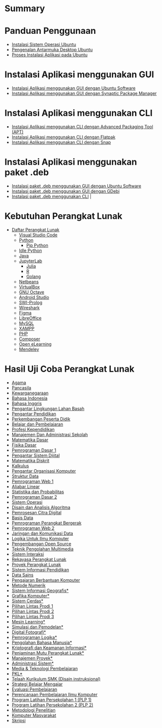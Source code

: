# Summary
# Panduan Penggunaan
- [Instalasi Sistem Operasi Ubuntu](./chapter_1.md)
- [Pengenalan Antarmuka Desktop Ubuntu](./pengenalan_ubuntu_desktop.md)
- [Proses Instalasi Aplikasi pada Ubuntu](./chapter_2.md)
# Instalasi Aplikasi menggunakan GUI
- [Instalasi Aplikasi menggunakan GUI dengan Ubuntu Software](./instalasi_gui_ubuntu_software.md)
- [Instalasi Aplikasi menggunakan GUI dengan Synaptic Package Manager](./instalasi_gui_synaptic.md)
# Instalasi Aplikasi menggunakan CLI
- [Instalasi Aplikasi menggunakan CLI dengan Advanced Packaging Tool (APT)](./instalasi_cli_apt.md)
- [Instalasi Aplikasi menggunakan CLI dengan Flatpak](./instalasi_cli_flatpak.md) 
- [Instalasi Aplikasi menggunakan CLI dengan Snap](./instalasi_cli_snap.md)
# Instalasi Aplikasi menggunakan paket .deb
- [Instalasi paket .deb menggunakan GUI dengan Ubuntu Software](./instalasi_deb_gui_ubuntu_software.md) 
- [Instalasi paket .deb menggunakan GUI dengan GDebi](./instalasi_deb_gui_gdebi.md)
- [Instalasi paket .deb menggunakan CLI](./instalasi_deb_cli.md) |
# Kebutuhan Perangkat Lunak
- [Daftar Perangkat Lunak](./daftar_mata_kuliah.md)
  - [Visual Studio Code](./instalasi_vscode.md)
  - [Python](./instalasi_python.md)
    - [Pip Python](./instalasi_pip%20python.md)
  - [Idle Python](./instalasi_idle%20python.md)
  - [Java](./instalasi_java.md)
  - [JupyterLab](./instalasi_jupyterlab.md)
    - [Julia](./instalasi_julia.md)
    - [R](./instalasi_r.md)
    - [Golang](./instalasi_golang.md)
  - [Netbeans](./instalasi_netbeans.md)
  - [VirtualBox](./instalasi_vb.md)
  - [GNU Octave](./instalasi_octave.md)
  - [Android Studio](./instalasi_android.md)
  - [SWI-Prolog](./instalasi_prolog.md)
  - [Wireshark](./instalasi_wireshark.md)
  - [Figma](./instalasi_figma.md)
  - [LibreOffice](./instalasi_libreoffice.md)
  - [MySQL](./instalasi_mysql.md)
  - [XAMPP](./instalasi_xampp.md)
  - [PHP](./instalasi_php.md)
  - [Composer](./instalasi_composer.md)
  - [Open eLearning](./instalasi_openelearning.md)
  - [Mendeley](./instalasi_mendeley.md)

# Hasil Uji Coba Perangkat Lunak
- [Agama](./matkul/agama.md)
- [Pancasila](./matkul/pancasila.md)
- [Kewarganegaraan](./matkul/kewarganegaraan.md)
- [Bahasa Indonesia](./matkul/bahasa%20indonesia.md)
- [Bahasa Inggris]()
- [Pengantar Lingkungan Lahan Basah](./matkul/pengantar%20lingkungan%20lahan%20basah.md)
- [Pengantar Pendidikan]()
- [Perkembangan Peserta Didik]()
- [Belajar dan Pembelajaran]()
- [Profesi Kependidikan]()
- [Manajemen Dan Administrasi Sekolah]()
- [Matematika Dasar]()
- [Fisika Dasar]() 
- [Pemrograman Dasar 1](./matkul/pemrograman_dasar_1.md)
- [Pengantar Sistem Dijital]()
- [Matematika Diskrit]()
- [Kalkulus]()
- [Pengantar Organisasi Komputer]()
- [Struktur Data]()
- [Pemrograman Web 1]()
- [Aljabar Linear]()
- [Statistika dan Probabilitas]()
- [Pemrograman Dasar 2]()
- [Sistem Operasi]()
- [Disain dan Analisis Algoritma]()
- [Pemrosesan Citra Digital]()
- [Basis Data]()
- [Pemrograman Perangkat Bergerak]()
- [Pemrograman Web 2]()
- [Jaringan dan Komunikasi Data]()
- [Logika Untuk Ilmu Komputer]()
- [Pengembangan Open Source]()
- [Teknik Pengolahan Multimedia]()
- [Sistem Interaksi]()
- [Rekayasa Perangkat Lunak]()
- [Proyek Perangkat Lunak]()
- [Sistem Informasi Pendidikan]()
- [Data Sains]()
- [Pengajaran Berbantuan Komputer]()
- [Metode Numerik]()
- [Sistem Informasi Geografis*]()
- [Grafika Komputer*]()
- [Sistem Cerdas*]()
- [Pilihan Lintas Prodi 1]()
- [Pilihan Lintas Prodi 2]()
- [Pilihan Lintas Prodi 3]()
- [Mesin Learning*]()
- [Simulasi dan Pemodelan*]()
- [Digital Fotografi*]()
- [Pemrograman Logika*]()
- [Pengolahan Bahasa Manusia*]()
- [Kriptografi dan Keamanan Informasi*]()
- [Penjaminan Mutu Perangkat Lunak*]()
- [Manajemen Proyek*]()
- [Administrasi Sistem*]()
- [Media & Teknologi Pembelajaran]()
- [PKL*]()
- [Telaah Kurikulum  SMK (Disain instruksional)]()
- [Strategi Belajar Mengajar]()
- [Evaluasi Pembelajaran]()
- [Perencanaan Pembelajaran Ilmu Komputer]()
- [Program Latihan Persekolahan 1 (PLP 1)]()
- [Program Latihan Persekolahan 2 (PLP 2)]()
- [Metodologi Penelitian]()
- [Komputer Masyarakat]()
- [Skripsi]()



